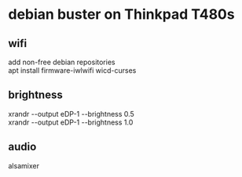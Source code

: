# debian buster on Thinkpad T480s

## wifi
add non-free debian repositories<br/>
apt install firmware-iwlwifi wicd-curses

## brightness
xrandr --output eDP-1 --brightness 0.5<br/>
xrandr --output eDP-1 --brightness 1.0

## audio
alsamixer

